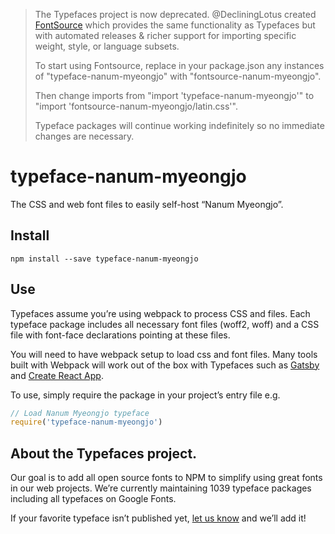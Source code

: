 >The Typefaces project is now deprecated. @DecliningLotus created
[FontSource](https://github.com/fontsource/fontsource) which provides the
same functionality as Typefaces but with automated releases & richer
support for importing specific weight, style, or language subsets.
>
>To start using Fontsource, replace in your package.json any instances of
"typeface-nanum-myeongjo" with "fontsource-nanum-myeongjo".
>
> Then change imports from "import 'typeface-nanum-myeongjo'" to "import 'fontsource-nanum-myeongjo/latin.css'".
>
>Typeface packages will continue working indefinitely so no immediate
>changes are necessary.

# typeface-nanum-myeongjo

The CSS and web font files to easily self-host “Nanum Myeongjo”.

## Install

`npm install --save typeface-nanum-myeongjo`

## Use

Typefaces assume you’re using webpack to process CSS and files. Each typeface
package includes all necessary font files (woff2, woff) and a CSS file with
font-face declarations pointing at these files.

You will need to have webpack setup to load css and font files. Many tools built
with Webpack will work out of the box with Typefaces such as [Gatsby](https://github.com/gatsbyjs/gatsby)
and [Create React App](https://github.com/facebookincubator/create-react-app).

To use, simply require the package in your project’s entry file e.g.

```javascript
// Load Nanum Myeongjo typeface
require('typeface-nanum-myeongjo')
```

## About the Typefaces project.

Our goal is to add all open source fonts to NPM to simplify using great fonts in
our web projects. We’re currently maintaining 1039 typeface packages
including all typefaces on Google Fonts.

If your favorite typeface isn’t published yet, [let us know](https://github.com/KyleAMathews/typefaces)
and we’ll add it!

